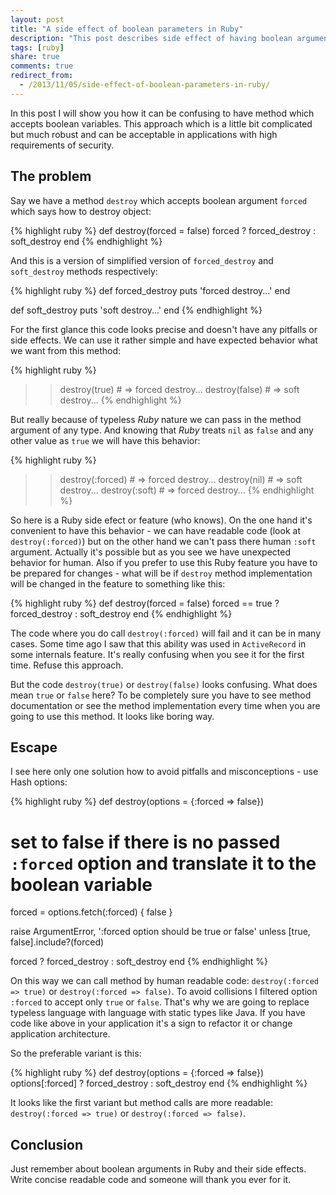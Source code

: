 ```yaml
---
layout: post
title: "A side effect of boolean parameters in Ruby"
description: "This post describes side effect of having boolean arguments in Ruby methods. It shows how it can be elegant and confusion at the same time"
tags: [ruby]
share: true
comments: true
redirect_from:
  - /2013/11/05/side-effect-of-boolean-parameters-in-ruby/
---
```



In this post I will show you how it can be confusing to have method which accepts boolean variables. This approach which is a little bit complicated but much robust and can be acceptable in applications with high requirements of security.

## The problem

Say we have a method `destroy` which accepts boolean argument `forced` which says how to destroy object:

{% highlight ruby %}
def destroy(forced = false)
  forced ? forced_destroy : soft_destroy
end
{% endhighlight %}

And this is a version of simplified version of `forced_destroy` and `soft_destroy` methods respectively:

{% highlight ruby %}
def forced_destroy
  puts 'forced destroy...'
end

def soft_destroy
  puts 'soft destroy...'
end
{% endhighlight %}

For the first glance this code looks precise and doesn't have any pitfalls or side effects. We can use it rather simple and have expected behavior what we want from this method:

{% highlight ruby %}
>> destroy(true)  # => forced destroy...
>> destroy(false) # => soft destroy...
{% endhighlight %}

But really because of typeless *Ruby* nature we can pass in the method argument of any type. And knowing that *Ruby* treats `nil` as `false` and any other value as `true` we will have this behavior:

{% highlight ruby %}
>> destroy(:forced) # => forced destroy...
>> destroy(nil)     # => soft destroy...
>> destroy(:soft)   # => forced destroy...
{% endhighlight %}

So here is a Ruby side efect or feature (who knows). On the one hand it's convenient to have this behavior - we can have readable code (look at `destroy(:forced)`) but on the other hand we can't pass there human `:soft` argument. Actually it's possible but as you see we have unexpected behavior for human. Also if you prefer to use this Ruby feature you have to be prepared for changes - what will be if `destroy` method implementation will be changed in the feature to something like this:

{% highlight ruby %}
def destroy(forced = false)
  forced == true ? forced_destroy : soft_destroy
end
{% endhighlight %}

The code where you do call `destroy(:forced)` will fail and it can be in many cases. Some time ago I saw that this ability was used in `ActiveRecord` in some internals feature. It's really confusing when you see it for the first time. Refuse this approach.

But the code `destroy(true)` or `destroy(false)` looks confusing. What does mean `true` or `false` here? To be completely sure you have to see method documentation or see the method  implementation every time when you are going to use this method. It looks like boring way.

## Escape

I see here only one solution how to avoid pitfalls and misconceptions - use Hash options:

{% highlight ruby %}
def destroy(options = {:forced => false})
  # set to false if there is no passed `:forced` option and translate it to the boolean variable
  forced = options.fetch(:forced) { false }

  raise ArgumentError, ':forced option should be true or false' unless [true, false].include?(forced)

  forced ? forced_destroy : soft_destroy
end
{% endhighlight %}

On this way we can call method by human readable code: `destroy(:forced => true)` or `destroy(:forced => false)`. To avoid collisions I filtered option `:forced` to accept only `true` or `false`. That's why we are going to replace typeless language with language with static types like Java. If you have code like above in your application it's a sign to refactor it or change application architecture.

So the preferable variant is this:

{% highlight ruby %}
def destroy(options = {:forced => false})
  options[:forced] ? forced_destroy : soft_destroy
end
{% endhighlight %}

It looks like the first variant but method calls are more readable: `destroy(:forced => true)` or `destroy(:forced => false)`.

## Conclusion

Just remember about boolean arguments in Ruby and their side effects. Write concise readable code and someone will thank you ever for it.
